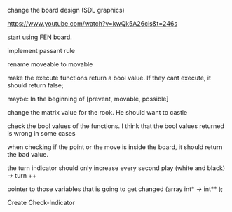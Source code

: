 
change the board design (SDL graphics)

https://www.youtube.com/watch?v=kwQk5A26cis&t=246s


start using FEN board.

implement passant rule


rename moveable to movable


make the execute functions return a bool value. If they cant execute, it should return false;


maybe: In the beginning of [prevent, movable, possible]

change the matrix value for the rook. He should want to castle


check the bool values of the functions. I think that the bool values returned is wrong in some cases

when checking if the point or the move is inside the board, it should return the bad value.


the turn indicator should only increase every second play (white and black) -> turn ++


pointer to those variables that is going to get changed (array int* -> int** );

Create Check-Indicator
